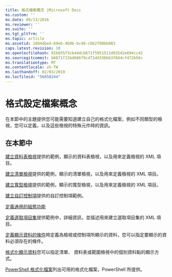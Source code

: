 ```yaml
---
title: 格式檔案概念 |Microsoft Docs
ms.custom: ''
ms.date: 09/13/2016
ms.reviewer: ''
ms.suite: ''
ms.tgt_pltfrm: ''
ms.topic: article
ms.assetid: 1804dbe4-69eb-4b0b-bc40-cbb2f00bb083
caps.latest.revision: 10
ms.openlocfilehash: 81b035f3cb44dcb672f5951511d03542e694cc42
ms.sourcegitcommit: b6871f21bd666f9cd71dd336bb3f844cf472b56c
ms.translationtype: MT
ms.contentlocale: zh-TW
ms.lasthandoff: 02/03/2019
ms.locfileid: "56858244"
---
```

# <a name="formatting-file-concepts"></a>格式設定檔案概念

在本節中的主題提供您可能需要知道建立自己的格式化檔案，例如不同類型的檢視，您可以定義，以及這些檢視的特殊元件時的資訊。

## <a name="in-this-section"></a>在本節中

[建立資料表檢視](./creating-a-table-view.md)提供的範例，顯示的資料表檢視，以及用來定義檢視的 XML 項目。

[建立清單檢視](./creating-a-list-view.md)提供的範例，顯示的清單檢視，以及用來定義檢視的 XML 項目。

[建立寬型檢視](./creating-a-wide-view.md)提供的範例，顯示的寬型檢視，以及用來定義檢視的 XML 項目。

[建立自訂控制項](./creating-custom-controls.md)提供的自訂控制項範例。

[定義通用的組態功能](./defining-common-configuration-features.md)

[定義選取項目集](./defining-selection-sets.md)提供範例中，詳細資訊，並描述用來建立選取項目集的 XML 項目。

[定義顯示資料的條件](./defining-conditions-for-displaying-data.md)時定義為檢視或控制項所顯示的資料，您可以指定要顯示的資料必須存在的條件。

[格式化顯示資料](./formatting-displayed-data.md)您可以指定清單、 資料表或範圍檢視中的個別資料點的顯示方式。

[PowerShell 格式化檔案](./powershell-formatting-files.md)列出可用的格式化檔案，PowerShell 所提供。
